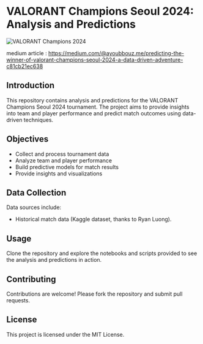 # VALORANT Champions Seoul 2024: Analysis and Predictions

![VALORANT Champions 2024](https://miro.medium.com/v2/resize:fit:4800/format:webp/1*6h1k5HkHgM-ilRUqphXKEA.jpeg)

medium article : https://medium.com/@ayoubbouz.me/predicting-the-winner-of-valorant-champions-seoul-2024-a-data-driven-adventure-c81cb21ec638

## Introduction

This repository contains analysis and predictions for the VALORANT Champions Seoul 2024 tournament. The project aims to provide insights into team and player performance and predict match outcomes using data-driven techniques.


## Objectives

- Collect and process tournament data
- Analyze team and player performance
- Build predictive models for match results
- Provide insights and visualizations

## Data Collection

Data sources include:
- Historical match data (Kaggle dataset, thanks to Ryan Luong).

## Usage

Clone the repository and explore the notebooks and scripts provided to see the analysis and predictions in action.

## Contributing

Contributions are welcome! Please fork the repository and submit pull requests.

## License

This project is licensed under the MIT License.
